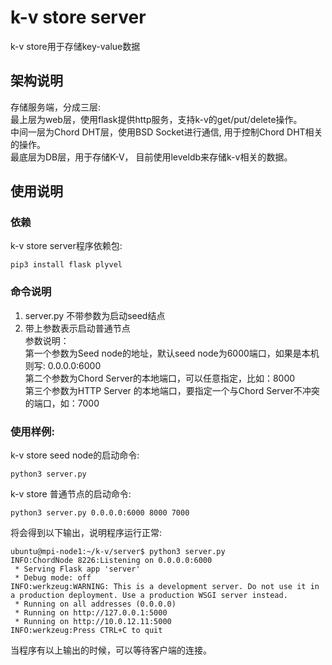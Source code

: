 # k-v store server
k-v store用于存储key-value数据

## 架构说明
存储服务端，分成三层:    
最上层为web层，使用flask提供http服务，支持k-v的get/put/delete操作。   
中间一层为Chord DHT层，使用BSD Socket进行通信, 用于控制Chord DHT相关的操作。    
最底层为DB层，用于存储K-V， 目前使用leveldb来存储k-v相关的数据。


## 使用说明
### 依赖
k-v store server程序依赖包:
```
pip3 install flask plyvel
```
### 命令说明
1. server.py 不带参数为启动seed结点      
2. 带上参数表示启动普通节点          
参数说明：        
第一个参数为Seed node的地址，默认seed node为6000端口，如果是本机则写: 0.0.0.0:6000        
第二个参数为Chord Server的本地端口，可以任意指定，比如：8000      
第三个参数为HTTP Server 的本地端口，要指定一个与Chord Server不冲突的端口，如：7000    

### 使用样例:

k-v store seed node的启动命令:
```
python3 server.py
```
k-v store 普通节点的启动命令:
```
python3 server.py 0.0.0.0:6000 8000 7000
```

将会得到以下输出，说明程序运行正常:   

```
ubuntu@mpi-node1:~/k-v/server$ python3 server.py 
INFO:ChordNode 8226:Listening on 0.0.0.0:6000
 * Serving Flask app 'server'
 * Debug mode: off
INFO:werkzeug:WARNING: This is a development server. Do not use it in a production deployment. Use a production WSGI server instead.
 * Running on all addresses (0.0.0.0)
 * Running on http://127.0.0.1:5000
 * Running on http://10.0.12.11:5000
INFO:werkzeug:Press CTRL+C to quit

```

当程序有以上输出的时候，可以等待客户端的连接。


